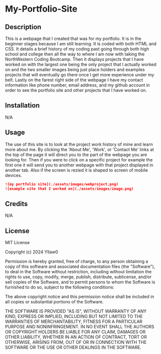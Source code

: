 # My-Portfolio-Site

## Description
This is a webpage that I created that was for my portfolio. It is in the beginner stages because I am still learning. It is coded with both HTML and CSS. It details a brief history of my coding past going through both high school and college then all the way to where I am now with taking the NorthWestern Coding Bootcamp. Then it displays projects that I have worked on with the largest one being the only project that I actually worked on and the two smaller images being just place holders and examples projects that will eventually go there once I get more experience under my belt. Lastly on the farest right side of the webpage I have my contact information like phone number, email address, and my github account in order to see the portfolio site and other projects that I have worked on.

## Installation

N/A

## Usage

The use of this site is to look at the project work history of mine and learn more about me. By clicking the 'About Me', 'Work', or 'Contact Me' links at the top of the page it will direct you to the part of the webpage you are looking for. Then if you were to click on a specific project for example the first one it will send you to another webpage with that project displayed in another tab. Also if the screen is rezied it is shaped to screen of mobile devices.

```md
![my portfolio site](./assets/images/webproject.png)
![example site that I worked on](./assets/images/image.png)
```
## Credits

N/A

## License

MIT License

Copyright (c) 2024 Yllaw0

Permission is hereby granted, free of charge, to any person obtaining a copy
of this software and associated documentation files (the "Software"), to deal
in the Software without restriction, including without limitation the rights
to use, copy, modify, merge, publish, distribute, sublicense, and/or sell
copies of the Software, and to permit persons to whom the Software is
furnished to do so, subject to the following conditions:

The above copyright notice and this permission notice shall be included in all
copies or substantial portions of the Software.

THE SOFTWARE IS PROVIDED "AS IS", WITHOUT WARRANTY OF ANY KIND, EXPRESS OR
IMPLIED, INCLUDING BUT NOT LIMITED TO THE WARRANTIES OF MERCHANTABILITY,
FITNESS FOR A PARTICULAR PURPOSE AND NONINFRINGEMENT. IN NO EVENT SHALL THE
AUTHORS OR COPYRIGHT HOLDERS BE LIABLE FOR ANY CLAIM, DAMAGES OR OTHER
LIABILITY, WHETHER IN AN ACTION OF CONTRACT, TORT OR OTHERWISE, ARISING FROM,
OUT OF OR IN CONNECTION WITH THE SOFTWARE OR THE USE OR OTHER DEALINGS IN THE
SOFTWARE.